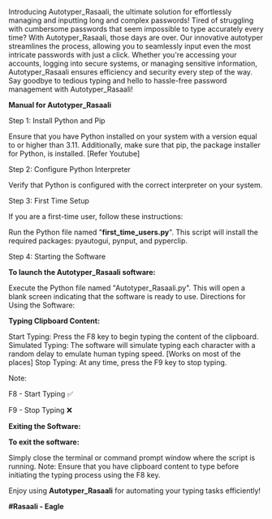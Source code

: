 
Introducing Autotyper_Rasaali, the ultimate solution for effortlessly managing and inputting long and complex passwords! Tired of struggling with cumbersome passwords that seem impossible to type accurately every time? With Autotyper_Rasaali, those days are over. Our innovative autotyper streamlines the process, allowing you to seamlessly input even the most intricate passwords with just a click. Whether you're accessing your accounts, logging into secure systems, or managing sensitive information, Autotyper_Rasaali ensures efficiency and security every step of the way. Say goodbye to tedious typing and hello to hassle-free password management with Autotyper_Rasaali!


**Manual for Autotyper_Rasaali**

Step 1: Install Python and Pip

Ensure that you have Python installed on your system with a version equal to or higher than 3.11. Additionally, make sure that pip, the package installer for Python, is installed.
[Refer Youtube]

Step 2: Configure Python Interpreter

Verify that Python is configured with the correct interpreter on your system.

Step 3: First Time Setup

If you are a first-time user, follow these instructions:

Run the Python file named "**first_time_users.py**".
This script will install the required packages: pyautogui, pynput, and pyperclip.

Step 4: Starting the Software

**To launch the Autotyper_Rasaali software:**

Execute the Python file named "Autotyper_Rasaali.py".
This will open a blank screen indicating that the software is ready to use.
Directions for Using the Software:

**Typing Clipboard Content:**

Start Typing: Press the F8 key to begin typing the content of the clipboard.
Simulated Typing: The software will simulate typing each character with a random delay to emulate human typing speed. [Works on most of the places]
Stop Typing: At any time, press the F9 key to stop typing.

Note:

F8 - Start Typing ✅

F9 - Stop Typing ❌

**Exiting the Software:**

**To exit the software:**

Simply close the terminal or command prompt window where the script is running.
Note: Ensure that you have clipboard content to type before initiating the typing process using the F8 key.

Enjoy using **Autotyper_Rasaali** for automating your typing tasks efficiently!

**#Rasaali - Eagle**
